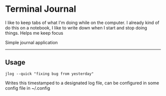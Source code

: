 # Terminal Journal

I like to keep tabs of what I'm doing while on the computer. I already kind of do this on a notebook, I like to write down when I start and stop doing things. Helps me keep focus

Simple journal application 

---

## Usage 

`jlog --quick "fixing bug from yesterday"`

Writes this timestamped to a designated log file, can be configured in some config file in ~/.config
